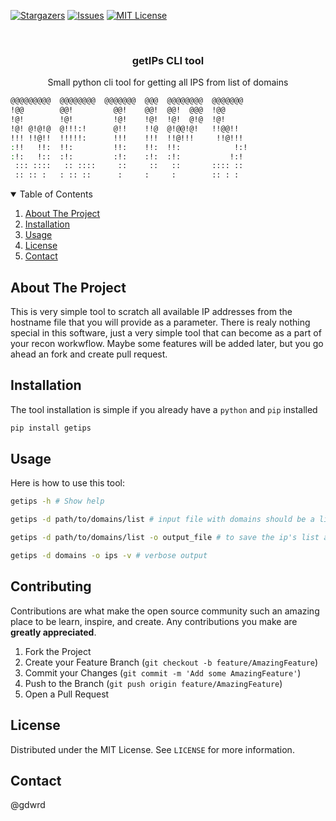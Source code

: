 [![Stargazers][stars-shield]][stars-url]
[![Issues][issues-shield]][issues-url]
[![MIT License][license-shield]][license-url]

<!-- PROJECT LOGO -->
<br />
<p align="center">
  <h3 align="center">getIPs CLI tool</h3>

  <p align="center">
    Small python cli tool for getting all IPS from list of domains
    <br />
</p>

```bash @@@@@@@@  @@@@@@@@  @@@@@@@  @@@  @@@@@@@    @@@@@@   
@@@@@@@@@  @@@@@@@@  @@@@@@@  @@@  @@@@@@@@  @@@@@@@   
!@@        @@!         @@!    @@!  @@!  @@@  !@@       
!@!        !@!         !@!    !@!  !@!  @!@  !@!       
!@! @!@!@  @!!!:!      @!!    !!@  @!@@!@!   !!@@!!    
!!! !!@!!  !!!!!:      !!!    !!!  !!@!!!     !!@!!!   
:!!   !!:  !!:         !!:    !!:  !!:            !:!  
:!:   !::  :!:         :!:    :!:  :!:           !:!   
 ::: ::::   :: ::::     ::     ::   ::       :::: ::   
 :: :: :   : :: ::      :     :     :        :: : :    
```      


<!-- TABLE OF CONTENTS -->
<details open="open">
  <summary>Table of Contents</summary>
  <ol>
    <li>
      <a href="#about-the-project">About The Project</a>
    </li>
    <li>
      <a href="#installation">Installation</a>
    </li>
    </li>
    <li><a href="#usage">Usage</a></li>
    <li><a href="#license">License</a></li>
    <li><a href="#contact">Contact</a></li>
  </ol>
</details>



<!-- ABOUT THE PROJECT -->
## About The Project

This is very simple tool to scratch all available IP addresses from the hostname file that you will provide as a parameter. There is realy nothing special in this software, just a very simple tool that can become as a part of your recon workwflow.
Maybe some features will be added later, but you go ahead an fork and create pull request.

<!-- GETTING STARTED -->
## Installation

The tool installation is simple if you already have a `python` and `pip` installed
```bash
pip install getips
```

<!-- USAGE EXAMPLES -->
## Usage

Here is how to use this tool:

```bash
getips -h # Show help
```

```bash
getips -d path/to/domains/list # input file with domains should be a list
```

```bash
getips -d path/to/domains/list -o output_file # to save the ip's list as output file
```

```bash
getips -d domains -o ips -v # verbose output
```



<!-- CONTRIBUTING -->
## Contributing

Contributions are what make the open source community such an amazing place to be learn, inspire, and create. Any contributions you make are **greatly appreciated**.

1. Fork the Project
2. Create your Feature Branch (`git checkout -b feature/AmazingFeature`)
3. Commit your Changes (`git commit -m 'Add some AmazingFeature'`)
4. Push to the Branch (`git push origin feature/AmazingFeature`)
5. Open a Pull Request



<!-- LICENSE -->
## License

Distributed under the MIT License. See `LICENSE` for more information.



<!-- CONTACT -->
## Contact

@gdwrd


[contributors-url]: https://github.com/n4Zz2/getips/graphs/contributors
[forks-shield]: https://img.shields.io/github/forks/n4Zz2/getips.svg?style=for-the-badge
[forks-url]: https://github.com/n4Zz2/getips/network/members
[stars-shield]: https://img.shields.io/github/stars/n4Zz2/getips.svg?style=for-the-badge
[stars-url]: https://github.com/n4Zz2/getips/stargazers
[issues-shield]: https://img.shields.io/github/issues/n4Zz2/getips.svg?style=for-the-badge
[issues-url]: https://github.com/n4Zz2/getips/issues
[license-shield]: https://img.shields.io/github/license/n4Zz2/getips.svg?style=for-the-badge
[license-url]: https://github.com/n4Zz2/getips/blob/master/LICENSE.txt


